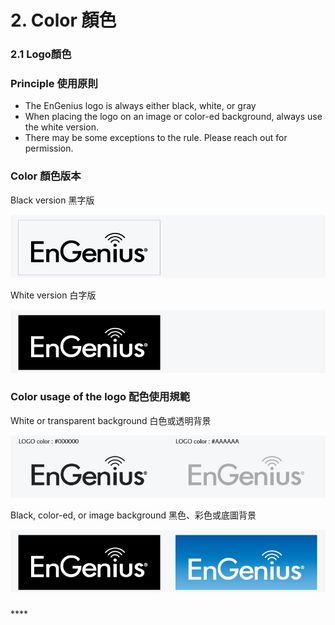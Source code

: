 # 2.  Color 顏色

### 2.1 Logo顏色

### Principle 使用原則

* The EnGenius logo is always either black, white, or gray 
* When placing the logo on an image or color-ed background, always use the white version. 
* There may be some exceptions to the rule. Please reach out for permission.



### Color 顏色版本

Black version 黑字版

![](../.gitbook/assets/gong-zuo-qu-yu-1-fu-ben-21100.jpg)

White version 白字版

![](../.gitbook/assets/gong-zuo-qu-yu-1-fu-ben-23100.jpg)

### 

### Color usage of the logo 配色使用規範

White or transparent background 白色或透明背景

![](../.gitbook/assets/gong-zuo-qu-yu-1-fu-ben-22100.jpg)



Black, color-ed, or image background 黑色、彩色或底圖背景

![](../.gitbook/assets/gong-zuo-qu-yu-1-fu-ben-24100.jpg)

### 

\*\*\*\*

